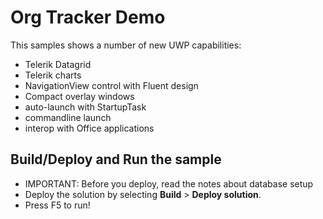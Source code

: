 # Org Tracker Demo

This samples shows a number of new UWP capabilities:
- Telerik Datagrid
- Telerik charts
- NavigationView control with Fluent design
- Compact overlay windows
- auto-launch with StartupTask
- commandline launch
- interop with Office applications


Build/Deploy and Run the sample
-------------------------------
 - IMPORTANT: Before you deploy, read the notes about database setup
 - Deploy the solution by selecting **Build** \> **Deploy solution**.
 - Press F5 to run!



